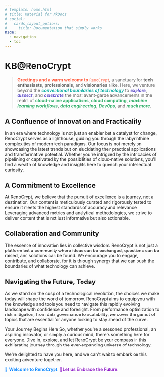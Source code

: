 ```yaml
---
# template: home.html
# title: Material for MkDocs
# social:
#   cards_layout_options:
#     title: Documentation that simply works
hide:
  - navigation
  - toc
---
```

# KB@RenoCrypt


> <span style="color:Tomato">**Greetings and a warm welcome to** `RenoCrypt`</span>, a sanctuary for **tech enthusiasts**, **professionals**, and **visionaries** alike. Here, we venture beyond the <span style="color:LightSeaGreen">***conventional boundaries of technology***</span> to <span style="color:SlateBlue">***explore***</span>, <span style="color:SlateBlue">***dissect***</span>, and <span style="color:SlateBlue">***celebrate***</span> the most avant-garde advancements in the realm of <span style="color:MediumSeaGreen">**cloud-native applications**</span>, <span style="color:MediumSeaGreen">**cloud computing**</span>, <span style="color:MediumSeaGreen">***machine learning workflows***</span>, <span style="color:MediumSeaGreen">***data engineering***</span>, <span style="color:MediumSeaGreen">***DevOps***</span>, and <span style="color:MediumSeaGreen">***much more***</span>.

## A Confluence of Innovation and Practicality
In an era where technology is not just an enabler but a catalyst for change, RenoCrypt serves as a lighthouse, guiding you through the labyrinthine complexities of modern tech paradigms. Our focus is not merely on showcasing the latest trends but on elucidating their practical applications and transformative potential. Whether you're intrigued by the intricacies of pipelining or captivated by the possibilities of cloud-native solutions, you'll find a wealth of knowledge and insights here to quench your intellectual curiosity.

## A Commitment to Excellence
At RenoCrypt, we believe that the pursuit of excellence is a journey, not a destination. Our content is meticulously curated and rigorously tested to ensure it meets the highest standards of accuracy and relevance. Leveraging advanced metrics and analytical methodologies, we strive to deliver content that is not just informative but also actionable.

## Collaboration and Community
The essence of innovation lies in collective wisdom. RenoCrypt is not just a platform but a community where ideas can be exchanged, questions can be raised, and solutions can be found. We encourage you to engage, contribute, and collaborate, for it is through synergy that we can push the boundaries of what technology can achieve.

## Navigating the Future, Today
As we stand on the cusp of a technological revolution, the choices we make today will shape the world of tomorrow. RenoCrypt aims to equip you with the knowledge and tools you need to navigate this rapidly evolving landscape with confidence and foresight. From performance optimization to risk mitigation, from data governance to scalability, we cover the gamut of topics that are essential for anyone looking to stay ahead of the curve.

Your Journey Begins Here
So, whether you're a seasoned professional, an aspiring innovator, or simply a curious mind, there's something here for everyone. Dive in, explore, and let RenoCrypt be your compass in this exhilarating journey through the ever-expanding universe of technology.

We're delighted to have you here, and we can't wait to embark on this exciting adventure together.

<span style="color:DodgerBlue">👋 **Welcome to RenoCrypt**.</span> <span style="color:DarkOrchid">🤗**Let us Embrace the Future**.</span>


